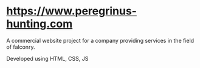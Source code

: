 # https://www.peregrinus-hunting.com
A commercial website project for a company providing services in the field of falconry.

Developed using HTML, CSS, JS
